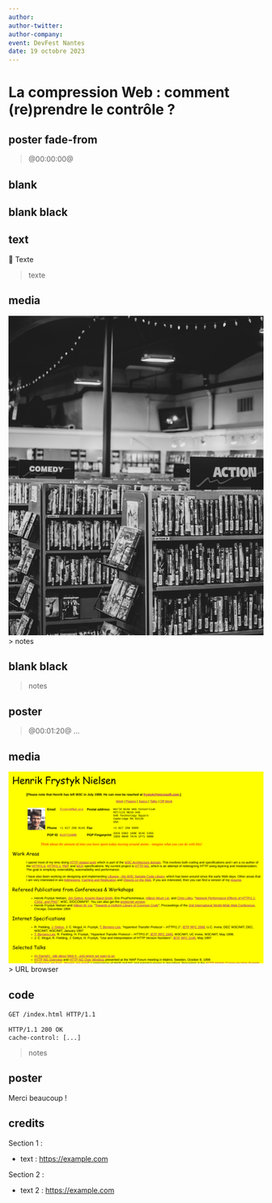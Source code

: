 ```yaml
---
author: 
author-twitter: 
author-company: 
event: DevFest Nantes
date: 19 octobre 2023
---
```


# La compression Web : comment (re)prendre le contrôle ?

## poster fade-from
> @00:00:00@

## blank

## blank black

## text
🍿 Texte
> texte

## media
<img src="src/img/videostore.jpg">
> notes

## blank black
> notes

## poster
> @00:01:20@
> ...

## media
<img src="src/img/w3c-profile-frystyk.png" screenshot-url="https://example.com">
> URL browser

## code
```http type="request"
GET /index.html HTTP/1.1
```
```http type="response"
HTTP/1.1 200 OK
cache-control: [...]
```
> notes

## poster
Merci beaucoup !

## credits

Section 1 :

* text : https://example.com

Section 2 :

* text 2 : https://example.com
